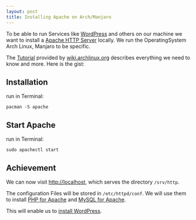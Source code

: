 ```yaml
---
layout: post
title: Installing Apache on Arch/Manjaro
---
```


To be able to run Services like [WordPress](https://wordpress.org/) and others on our machine 
we want to install a [Apache HTTP Server](https://httpd.apache.org/) locally.
We run the OperatingSystem Arch Linux, Manjaro to be specific.

The [Tutorial](https://wiki.archlinux.org/index.php/Apache_HTTP_Server) 
provided by [wiki.archlinux.org](https://wiki.archlinux.org) 
describes everything we need to know and more. Here is the gist:

## Installation
run in Terminal:

    pacman -S apache
    
## Start Apache
run in Terminal:

    sudo apachectl start

## Achievement
We can now visit [http://localhost](http://localhost/), 
which serves the directory `/srv/http`.

The configuration Files will be stored in `/etc/httpd/conf`.
We will use them to install [PHP for Apache](/installing-php-for-apache-on-arch-manjaro/) 
and [MySQL for Apache](/installing-mysql-for-apache-on-arch-manjaro/).

This will enable us to [install WordPress](/installing-wordpress-on-arch-manjaro/).